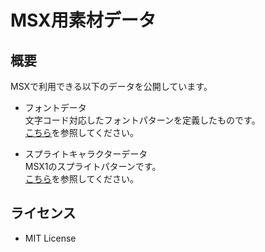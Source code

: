 # MSX用素材データ

## 概要

MSXで利用できる以下のデータを公開しています。  

- フォントデータ  
    文字コード対応したフォントパターンを定義したものです。  
    [こちら](fonts/README.md)を参照してください。  

- スプライトキャラクターデータ  
    MSX1のスプライトパターンです。  
    [こちら](sprites/README.md)を参照してください。  

## ライセンス

- MIT License

